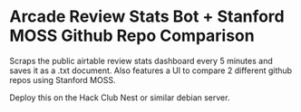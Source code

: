 # Arcade Review Stats Bot + Stanford MOSS Github Repo Comparison
Scraps the public airtable review stats dashboard every 5 minutes and saves it as a .txt document. Also features a UI to compare 2 different github repos using Stanford MOSS.

Deploy this on the Hack Club Nest or similar debian server.
